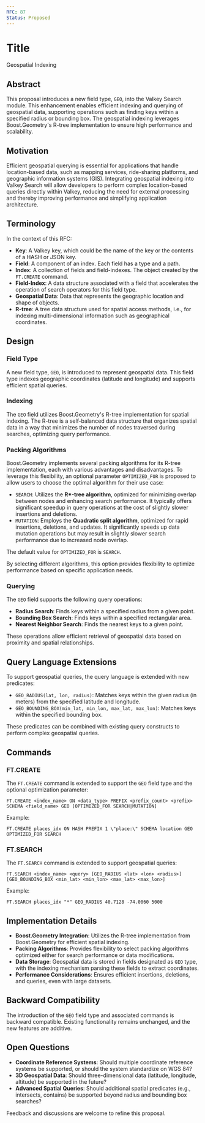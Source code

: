 ```yaml
---
RFC: 87
Status: Proposed
---
```


# Title

Geospatial Indexing

## Abstract

This proposal introduces a new field type, `GEO`, into the Valkey Search module. This enhancement enables efficient indexing and querying of geospatial data, supporting operations such as finding keys within a specified radius or bounding box. The geospatial indexing leverages Boost.Geometry's R-tree implementation to ensure high performance and scalability.

## Motivation

Efficient geospatial querying is essential for applications that handle location-based data, such as mapping services, ride-sharing platforms, and geographic information systems (GIS). Integrating geospatial indexing into Valkey Search will allow developers to perform complex location-based queries directly within Valkey, reducing the need for external processing and thereby improving performance and simplifying application architecture.

## Terminology

In the context of this RFC:

- **Key**: A Valkey key, which could be the name of the key or the contents of a HASH or JSON key.
- **Field**: A component of an index. Each field has a type and a path.
- **Index**: A collection of fields and field-indexes. The object created by the `FT.CREATE` command.
- **Field-Index**: A data structure associated with a field that accelerates the operation of search operators for this field type.
- **Geospatial Data**: Data that represents the geographic location and shape of objects.
- **R-tree**: A tree data structure used for spatial access methods, i.e., for indexing multi-dimensional information such as geographical coordinates.

## Design

### Field Type

A new field type, `GEO`, is introduced to represent geospatial data. This field type indexes geographic coordinates (latitude and longitude) and supports efficient spatial queries.

### Indexing

The `GEO` field utilizes Boost.Geometry's R-tree implementation for spatial indexing. The R-tree is a self-balanced data structure that organizes spatial data in a way that minimizes the number of nodes traversed during searches, optimizing query performance.

### Packing Algorithms

Boost.Geometry implements several packing algorithms for its R-tree implementation, each with various advantages and disadvantages. To leverage this flexibility, an optional parameter `OPTIMIZED_FOR` is proposed to allow users to choose the optimal algorithm for their use case:

- `SEARCH`: Utilizes the **R\*-tree algorithm**, optimized for minimizing overlap between nodes and enhancing search performance. It typically offers significant speedup in query operations at the cost of slightly slower insertions and deletions.
- `MUTATION`: Employs the **Quadratic split algorithm**, optimized for rapid insertions, deletions, and updates. It significantly speeds up data mutation operations but may result in slightly slower search performance due to increased node overlap.

The default value for `OPTIMIZED_FOR` is `SEARCH`.

By selecting different algorithms, this option provides flexibility to optimize performance based on specific application needs.

### Querying

The `GEO` field supports the following query operations:

- **Radius Search**: Finds keys within a specified radius from a given point.
- **Bounding Box Search**: Finds keys within a specified rectangular area.
- **Nearest Neighbor Search**: Finds the nearest keys to a given point.

These operations allow efficient retrieval of geospatial data based on proximity and spatial relationships.

## Query Language Extensions

To support geospatial queries, the query language is extended with new predicates:

- `GEO_RADIUS(lat, lon, radius)`: Matches keys within the given radius (in meters) from the specified latitude and longitude.
- `GEO_BOUNDING_BOX(min_lat, min_lon, max_lat, max_lon)`: Matches keys within the specified bounding box.

These predicates can be combined with existing query constructs to perform complex geospatial queries.

## Commands

### FT.CREATE

The `FT.CREATE` command is extended to support the `GEO` field type and the optional optimization parameter:

```
FT.CREATE <index_name> ON <data_type> PREFIX <prefix_count> <prefix> SCHEMA <field_name> GEO [OPTIMIZED_FOR SEARCH|MUTATION]
```

Example:

```
FT.CREATE places_idx ON HASH PREFIX 1 \"place:\" SCHEMA location GEO OPTIMIZED_FOR SEARCH
```

### FT.SEARCH

The `FT.SEARCH` command is extended to support geospatial queries:

```
FT.SEARCH <index_name> <query> [GEO_RADIUS <lat> <lon> <radius>] [GEO_BOUNDING_BOX <min_lat> <min_lon> <max_lat> <max_lon>]
```

Example:

```
FT.SEARCH places_idx "*" GEO_RADIUS 40.7128 -74.0060 5000
```

## Implementation Details

- **Boost.Geometry Integration**: Utilizes the R-tree implementation from Boost.Geometry for efficient spatial indexing.
- **Packing Algorithms**: Provides flexibility to select packing algorithms optimized either for search performance or data modifications.
- **Data Storage**: Geospatial data is stored in fields designated as `GEO` type, with the indexing mechanism parsing these fields to extract coordinates.
- **Performance Considerations**: Ensures efficient insertions, deletions, and queries, even with large datasets.

## Backward Compatibility

The introduction of the `GEO` field type and associated commands is backward compatible. Existing functionality remains unchanged, and the new features are additive.

## Open Questions

- **Coordinate Reference Systems**: Should multiple coordinate reference systems be supported, or should the system standardize on WGS 84?
- **3D Geospatial Data**: Should three-dimensional data (latitude, longitude, altitude) be supported in the future?
- **Advanced Spatial Queries**: Should additional spatial predicates (e.g., intersects, contains) be supported beyond radius and bounding box searches?

Feedback and discussions are welcome to refine this proposal.
